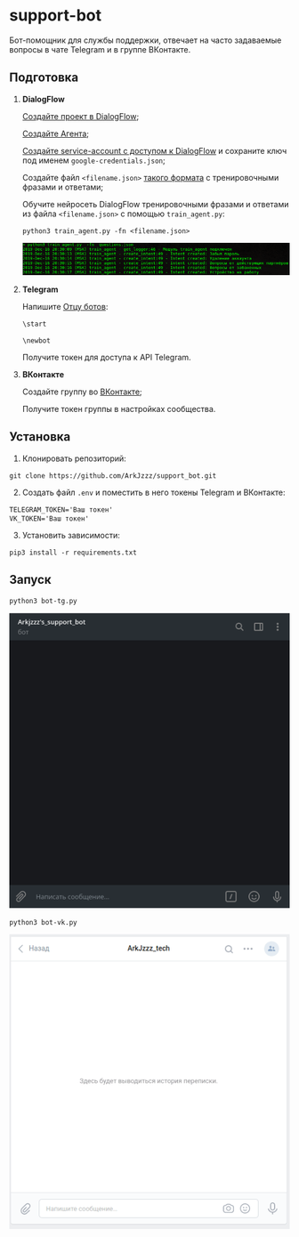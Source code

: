 # support-bot 

Бот-помощник для службы поддержки, отвечает на часто задаваемые вопросы в чате Telegram и в группе ВКонтакте.


## Подготовка

1. **DialogFlow**

    [Создайте проект в DialogFlow](https://cloud.google.com/dialogflow/docs/quick/setup);

    [Создайте Агента](https://cloud.google.com/dialogflow/docs/quick/build-agent);

    [Создайте service-account с доступом к DialogFlow](https://dialogflow.com/docs/reference/v2-auth-setup) и сохраните ключ под именем ```google-credentials.json```;

    Создайте файл ```<filename.json>``` [такого формата](https://dvmn.org/media/filer_public/a7/db/a7db66c0-1259-4dac-9726-2d1fa9c44f20/questions.json) с тренировочными фразами и ответами;
    
    Обучите нейросеть DialogFlow тренировочными фразами и ответами из файла ```<filename.json>``` с помощью ```train_agent.py```:

    ```
    python3 train_agent.py -fn <filename.json>
    ```

    ![](train_agent.png)
    


2. **Telegram**

    Напишите [Отцу ботов](https://telegram.me/BotFather):

    ```
    \start
    ```

    ```
    \newbot
    ```

    Получите токен для доступа к API Telegram.

3. **ВКонтакте**

    Создайте группу во [ВКонтакте](https://vk.com/groups?tab=admin);

    Получите токен группы в настройках сообщества.



## Установка

1. Клонировать репозиторий:
```
git clone https://github.com/ArkJzzz/support_bot.git
```
2. Создать файл ```.env``` и поместить в него токены Telegram и ВКонтакте:
```
TELEGRAM_TOKEN='Ваш токен'
VK_TOKEN='Ваш токен'
```
3. Установить зависимости:
```
pip3 install -r requirements.txt
```

## Запуск
```
python3 bot-tg.py
```
![](bot-tg.gif)


```
python3 bot-vk.py
```
![](bot-vk.gif)


